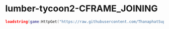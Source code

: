 # lumber-tycoon2-CFRAME_JOINING
```lua
loadstring(game:HttpGet("https://raw.githubusercontent.com/ThanaphatSuporn/lumber-tycoon2-Join/refs/heads/main/JoinGui.lua"), true)()
```
